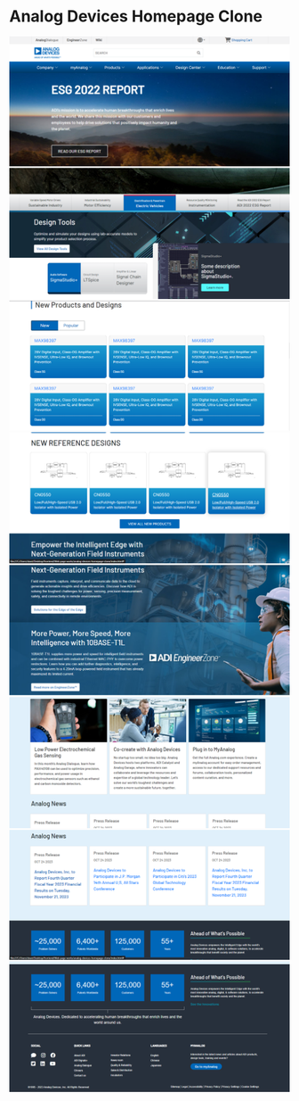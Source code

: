 # Analog Devices Homepage Clone

<img src="./img/screenshot-1.png" alt="">
<img src="./img/screenshot-2.png" alt="">
<img src="./img/screenshot-3.png" alt="">
<img src="./img/screenshot-4.png" alt="">
<img src="./img/screenshot-5.png" alt="">
<img src="./img/screenshot-6.png" alt="">
<img src="./img/screenshot-7.png" alt="">
<img src="./img/screenshot-8.png" alt="">